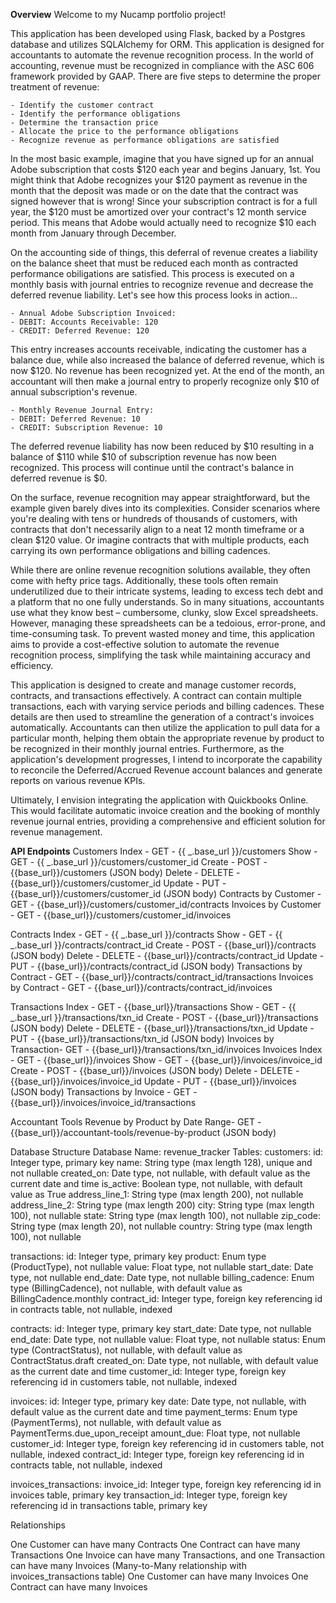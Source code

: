 **Overview**
Welcome to my Nucamp portfolio project!

This application has been developed using Flask, backed by a Postgres database and utilizes SQLAlchemy for ORM. This application is designed for accountants to automate the revenue recognition process. In the world of accounting, revenue must be recognized in compliance with the ASC 606 framework provided by GAAP. There are five steps to determine the proper treatment of revenue:

    - Identify the customer contract
    - Identify the performance obligations
    - Determine the transaction price
    - Allocate the price to the performance obligations
    - Recognize revenue as performance obligations are satisfied

In the most basic example, imagine that you have signed up for an annual Adobe subscription that costs $120 each year and begins January, 1st. You might think that Adobe recognizes your $120 payment as revenue in the month that the deposit was made or on the date that the contract was signed however that is wrong! Since your subscription contract is for a full year, the $120 must be amortized over your contract's 12 month service period. This means that Adobe would actually need to recognize $10 each month from January through December.

On the accounting side of things, this deferral of revenue creates a liability on the balance sheet that must be reduced each month as contracted performance obiligations are satisfied. This process is executed on a monthly basis with journal entries to recognize revenue and decrease the deferred revenue liability. Let's see how this process looks in action...

    - Annual Adobe Subscription Invoiced:
    - DEBIT: Accounts Receivable: 120
    - CREDIT: Deferred Revenue: 120

This entry increases accounts receivable, indicating the customer has a balance due, while also increased the balance of deferred revenue, which is now $120. No revenue has been recognized yet. At the end of the month, an accountant will then make a journal entry to properly recognize only $10 of annual subscription's revenue.

    - Monthly Revenue Journal Entry:
    - DEBIT: Deferred Revenue: 10
    - CREDIT: Subscription Revenue: 10

The deferred revenue liability has now been reduced by $10 resulting in a balance of $110 while $10 of subscription revenue has now been recognized. This process will continue until the contract's balance in deferred revenue is $0.

On the surface, revenue recognition may appear straightforward, but the example given barely dives into its complexities. Consider scenarios where you're dealing with tens or hundreds of thousands of customers, with contracts that don't necessarily align to a neat 12 month timeframe or a clean $120 value. Or imagine contracts that with multiple products, each carrying its own performance obligations and billing cadences.

While there are online revenue recognition solutions available, they often come with hefty price tags. Additionally, these tools often remain underutilized due to their intricate systems, leading to excess tech debt and a platform that no one fully understands. So in many situations, accountants use what they know best – cumbersome, clunky, slow Excel spreadsheets. However, managing these spreadsheets can be a tedoious, error-prone, and time-consuming task. To prevent wasted money and time, this application aims to provide a cost-effective solution to automate the revenue recognition process, simplifying the task while maintaining accuracy and efficiency.

This application is designed to create and manage customer records, contracts, and transactions effectively. A contract can contain multiple transactions, each with varying service periods and billing cadences. These details are then used to streamline the generation of a contract's invoices automatically. Accountants can then utilize the application to pull data for a particular month, helping them obtain the appropriate revenue by product to be recognized in their monthly journal entries. Furthermore, as the application's development progresses, I intend to incorporate the capability to reconcile the Deferred/Accrued Revenue account balances and generate reports on various revenue KPIs.

Ultimately, I envision integrating the application with Quickbooks Online. This would facilitate automatic invoice creation and the booking of monthly revenue journal entries, providing a comprehensive and efficient solution for revenue management.

**API Endpoints**
Customers
Index - GET - {{ _.base_url }}/customers
Show - GET - {{ _.base_url }}/customers/customer_id
Create - POST - {{base_url}}/customers (JSON body)
Delete - DELETE - {{base_url}}/customers/customer_id
Update - PUT - {{base_url}}/customers/customer_id (JSON body)
Contracts by Customer - GET - {{base_url}}/customers/customer_id/contracts
Invoices by Customer - GET - {{base_url}}/customers/customer_id/invoices

Contracts
Index - GET - {{ _.base_url }}/contracts
Show - GET - {{ _.base_url }}/contracts/contract_id
Create - POST - {{base_url}}/contracts (JSON body)
Delete - DELETE - {{base_url}}/contracts/contract_id
Update - PUT - {{base_url}}/contracts/contract_id (JSON body)
Transactions by Contract - GET - {{base_url}}/contracts/contract_id/transactions
Invoices by Contract - GET - {{base_url}}/contracts/contract_id/invoices

Transactions
Index - GET - {{base_url}}/transactions
Show - GET - {{ _.base_url }}/transactions/txn_id
Create - POST - {{base_url}}/transactions (JSON body)
Delete - DELETE - {{base_url}}/transactions/txn_id
Update - PUT - {{base_url}}/transactions/txn_id (JSON body)
Invoices by Transaction- GET - {{base_url}}/transactions/txn_id/invoices
Invoices
Index - GET - {{base_url}}/invoices
Show - GET - {{base_url}}/invoices/invoice_id
Create - POST - {{base_url}}/invoices (JSON body)
Delete - DELETE - {{base_url}}/invoices/invoice_id
Update - PUT - {{base_url}}/invoices (JSON body)
Transactions by Invoice - GET - {{base_url}}/invoices/invoice_id/transactions

Accountant Tools
Revenue by Product by Date Range- GET - {{base_url}}/accountant-tools/revenue-by-product (JSON body)

Database Structure
Database Name: revenue_tracker
Tables:
customers:
id: Integer type, primary key
name: String type (max length 128), unique and not nullable
created_on: Date type, not nullable, with default value as the current date and time
is_active: Boolean type, not nullable, with default value as True
address_line_1: String type (max length 200), not nullable
address_line_2: String type (max length 200)
city: String type (max length 100), not nullable
state: String type (max length 100), not nullable
zip_code: String type (max length 20), not nullable
country: String type (max length 100), not nullable

transactions:
id: Integer type, primary key
product: Enum type (ProductType), not nullable
value: Float type, not nullable
start_date: Date type, not nullable
end_date: Date type, not nullable
billing_cadence: Enum type (BillingCadence), not nullable, with default value as BillingCadence.monthly
contract_id: Integer type, foreign key referencing id in contracts table, not nullable, indexed

contracts:
id: Integer type, primary key
start_date: Date type, not nullable
end_date: Date type, not nullable
value: Float type, not nullable
status: Enum type (ContractStatus), not nullable, with default value as ContractStatus.draft
created_on: Date type, not nullable, with default value as the current date and time
customer_id: Integer type, foreign key referencing id in customers table, not nullable, indexed

invoices:
id: Integer type, primary key
date: Date type, not nullable, with default value as the current date and time
payment_terms: Enum type (PaymentTerms), not nullable, with default value as PaymentTerms.due_upon_receipt
amount_due: Float type, not nullable
customer_id: Integer type, foreign key referencing id in customers table, not nullable, indexed
contract_id: Integer type, foreign key referencing id in contracts table, not nullable, indexed

invoices_transactions:
invoice_id: Integer type, foreign key referencing id in invoices table, primary key
transaction_id: Integer type, foreign key referencing id in transactions table, primary key

Relationships

One Customer can have many Contracts
One Contract can have many Transactions
One Invoice can have many Transactions, and one Transaction can have many Invoices (Many-to-Many relationship with invoices_transactions table)
One Customer can have many Invoices
One Contract can have many Invoices
